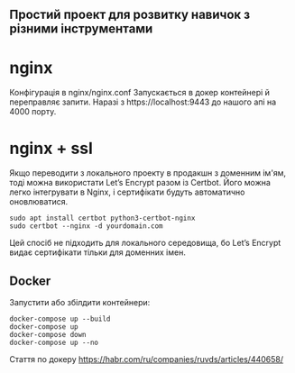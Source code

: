 ## Простий проект для розвитку навичок з різними інструментами

# nginx
Конфігурація в nginx/nginx.conf
Запускається в докер контейнері й переправляє запити. 
Наразі з https://localhost:9443 до нашого апі на 4000 порту.

# nginx + ssl
Якщо переводити з локального проекту в продакшн з  доменним ім'ям, тоді можна використати Let’s Encrypt разом із Certbot.
Його можна легко інтегрувати в Nginx, і сертифікати будуть автоматично оновлюватися. 

```
sudo apt install certbot python3-certbot-nginx
sudo certbot --nginx -d yourdomain.com
```
Цей спосіб не підходить для локального середовища, бо Let’s Encrypt видає сертифікати тільки для доменних імен.

## Docker
Запустити або збілдити контейнери:
```
docker-compose up --build
docker-compose up
docker-compose down
docker-compose up --no 
```
Стаття по докеру https://habr.com/ru/companies/ruvds/articles/440658/ 
